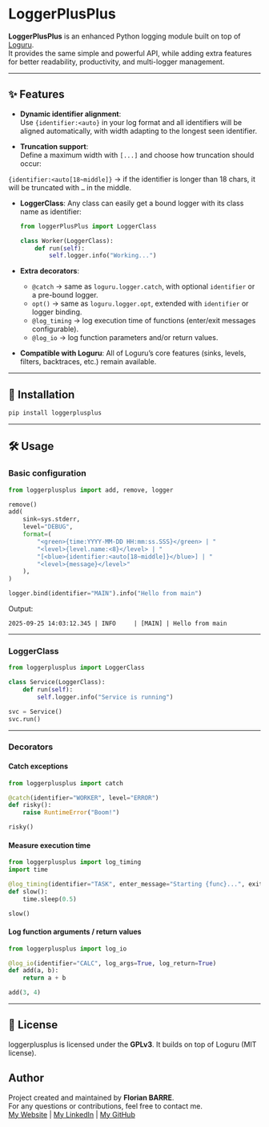 # LoggerPlusPlus

**LoggerPlusPlus** is an enhanced Python logging module built on top of [Loguru](https://github.com/Delgan/loguru).  
It provides the same simple and powerful API, while adding extra features for better readability, productivity, and multi-logger management.

---

## ✨ Features

- **Dynamic identifier alignment**:  
  Use `{identifier:<auto}` in your log format and all identifiers will be aligned automatically, with width adapting to the longest seen identifier.

- **Truncation support**:  
  Define a maximum width with `[...]` and choose how truncation should occur: 

`{identifier:<auto[18~middle]}`
→ if the identifier is longer than 18 chars, it will be truncated with `…` in the middle.

* **LoggerClass**:
  Any class can easily get a bound logger with its class name as identifier:

  ```python
  from loggerPlusPlus import LoggerClass

  class Worker(LoggerClass):
      def run(self):
          self.logger.info("Working...")
  ```

* **Extra decorators**:

  * `@catch` → same as `loguru.logger.catch`, with optional `identifier` or a pre-bound logger.
  * `opt()` → same as `loguru.logger.opt`, extended with `identifier` or logger binding.
  * `@log_timing` → log execution time of functions (enter/exit messages configurable).
  * `@log_io` → log function parameters and/or return values.

* **Compatible with Loguru**:
  All of Loguru’s core features (sinks, levels, filters, backtraces, etc.) remain available.

---

## 🚀 Installation

```bash
pip install loggerplusplus
```

---

## 🛠 Usage

### Basic configuration

```python
from loggerplusplus import add, remove, logger

remove()
add(
    sink=sys.stderr,
    level="DEBUG",
    format=(
        "<green>{time:YYYY-MM-DD HH:mm:ss.SSS}</green> | "
        "<level>{level.name:<8}</level> | "
        "[<blue>{identifier:<auto[18~middle]}</blue>] | "
        "<level>{message}</level>"
    ),
)

logger.bind(identifier="MAIN").info("Hello from main")
```

Output:

```
2025-09-25 14:03:12.345 | INFO     | [MAIN] | Hello from main
```

---

### LoggerClass

```python
from loggerplusplus import LoggerClass

class Service(LoggerClass):
    def run(self):
        self.logger.info("Service is running")

svc = Service()
svc.run()
```

---

### Decorators

#### Catch exceptions

```python
from loggerplusplus import catch

@catch(identifier="WORKER", level="ERROR")
def risky():
    raise RuntimeError("Boom!")

risky()
```

#### Measure execution time

```python
from loggerplusplus import log_timing
import time

@log_timing(identifier="TASK", enter_message="Starting {func}...", exit_message="Finished {func} in {duration:.2f}s")
def slow():
    time.sleep(0.5)

slow()
```

#### Log function arguments / return values

```python
from loggerplusplus import log_io

@log_io(identifier="CALC", log_args=True, log_return=True)
def add(a, b):
    return a + b

add(3, 4)
```

---

## 📜 License

loggerplusplus is licensed under the **GPLv3**.
It builds on top of Loguru (MIT license).

## Author

Project created and maintained by **Florian BARRE**.  
For any questions or contributions, feel free to contact me.  
[My Website](https://florianbarre.fr/) | [My LinkedIn](www.linkedin.com/in/barre-florian) | [My GitHub](https://github.com/Florian-BARRE)